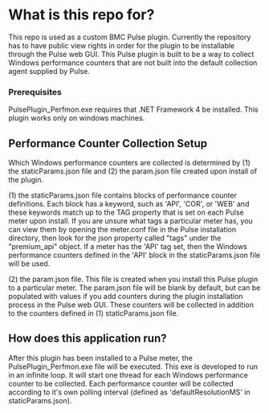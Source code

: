 # What is this repo for?

This repo is used as a custom BMC Pulse plugin. Currently the repository has to have public view rights in order for the plugin to be installable through the Pulse web GUI.
This Pulse plugin is built to be a way to collect Windows performance counters that are not built into the default collection agent supplied by Pulse.

### Prerequisites

PulsePlugin_Perfmon.exe requires that .NET Framework 4 be installed.
This plugin works only on windows machines.

## Performance Counter Collection Setup

Which Windows performance counters are collected is determined by (1) the staticParams.json file and (2) the param.json file created upon install of the plugin.

(1) the staticParams.json file contains blocks of performance counter definitions. Each block has a keyword, such as 'API', 'COR', or 'WEB' and these keywords match up to the TAG property
that is set on each Pulse meter upon install. If you are unsure what tags a particular meter has, you can view them by opening the meter.conf file in the Pulse installation directory, then look
for the json property called "tags" under the "premium_api" object.  If a meter has the 'API' tag set, then the Windows performance counters defined in the 'API' block in the staticParams.json
file will be used.

(2) the param.json file. This file is created when you install this Pulse plugin to a particular meter. The param.json file will be blank by default, but can be populated with values if you
add counters during the plugin installation process in the Pulse web GUI.  These counters will be collected in addition to the counters defined in (1) staticParams.json file.

## How does this application run?

After this plugin has been installed to a Pulse meter, the PulsePlugin_Perfmon.exe file will be executed. This exe is developed to run in an infinite loop. It will start one thread for each
Windows performance counter to be collected. Each performance counter will be collected according to it's own polling interval (defined as 'defaultResolutionMS' in staticParams.json).